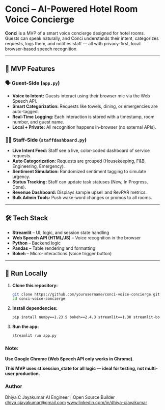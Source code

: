# Conci – AI-Powered Hotel Room Voice Concierge

**Conci** is a MVP of a smart voice concierge designed for hotel rooms. Guests can speak naturally, and Conci understands their intent, categorizes requests, logs them, and notifies staff — all with privacy-first, local browser-based speech recognition.

---

## 🎯 MVP Features

### 🗣️ Guest-Side (`app.py`)
- **Voice to Intent:** Guests interact using their browser mic via the Web Speech API.
- **Smart Categorization:** Requests like towels, dining, or emergencies are auto-tagged.
- **Real-Time Logging:** Each interaction is stored with a timestamp, room number, and guest name.
- **Local + Private:** All recognition happens in-browser (no external APIs).

### 👨‍💼 Staff-Side (`staffdashboard.py`)
- **Live Intent Feed:** Staff see a live, color-coded dashboard of service requests.
- **Auto Categorization:** Requests are grouped (Housekeeping, F&B, Engineering, Emergency).
- **Sentiment Simulation:** Randomized sentiment tagging to simulate urgency.
- **Status Tracking:** Staff can update task statuses (New, In Progress, Done).
- **Revenue Dashboard:** Displays sample upsell and RevPAR metrics.
- **Bulk Admin Tools:** Push wake-word changes or promos to all rooms.

---

## 🛠️ Tech Stack

- **Streamlit** – UI, logic, and session state handling
- **Web Speech API (HTML/JS)** – Voice recognition in the browser
- **Python** – Backend logic
- **Pandas** – Table rendering and formatting
- **Bokeh** – Micro-interactions (voice trigger button)

---

## 🚀 Run Locally

1. **Clone this repository:**
   ```bash
   git clone https://github.com/yourusername/conci-voice-concierge.git
   cd conci-voice-concierge
2. **Install dependencies:**
    ```bash
   pip install numpy==1.23.5 bokeh==2.4.3 streamlit==1.30 streamlit-bokeh-events
3. **Run the app:**
    ```bash
   streamlit run app.py

### Note:

**Use Google Chrome (Web Speech API only works in Chrome).**

**This MVP uses st.session_state for all logic — ideal for testing, not multi-user production.**


### Author
Dhiya C Jayakumar
AI Engineer | Open Source Builder
dhiya.cjayakumar@gmail.com
www.linkedin.com/in/dhiya-cjayakumar
